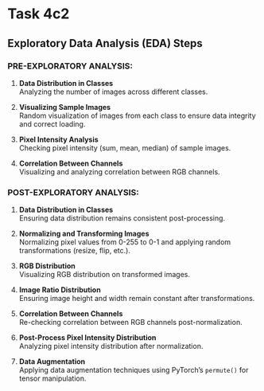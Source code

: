 # Task 4c2


## Exploratory Data Analysis (EDA) Steps

### **PRE-EXPLORATORY ANALYSIS:**
1. **Data Distribution in Classes**  
   Analyzing the number of images across different classes.

2. **Visualizing Sample Images**  
   Random visualization of images from each class to ensure data integrity and correct loading.

3. **Pixel Intensity Analysis**  
   Checking pixel intensity (sum, mean, median) of sample images.

4. **Correlation Between Channels**  
   Visualizing and analyzing correlation between RGB channels.



### **POST-EXPLORATORY ANALYSIS:**
1. **Data Distribution in Classes**  
   Ensuring data distribution remains consistent post-processing.

2. **Normalizing and Transforming Images**  
   Normalizing pixel values from 0-255 to 0-1 and applying random transformations (resize, flip, etc.).

3. **RGB Distribution**  
   Visualizing RGB distribution on transformed images.

4. **Image Ratio Distribution**  
   Ensuring image height and width remain constant after transformations.

5. **Correlation Between Channels**  
   Re-checking correlation between RGB channels post-normalization.

6. **Post-Process Pixel Intensity Distribution**  
   Analyzing pixel intensity distribution after normalization.

7. **Data Augmentation**  
   Applying data augmentation techniques using PyTorch’s `permute()` for tensor manipulation.

